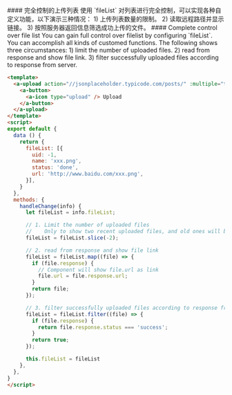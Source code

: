 <cn>
#### 完全控制的上传列表
使用 `fileList` 对列表进行完全控制，可以实现各种自定义功能，以下演示三种情况：
1) 上传列表数量的限制。
2) 读取远程路径并显示链接。
3) 按照服务器返回信息筛选成功上传的文件。
</cn>

<us>
#### Complete control over file list
You can gain full control over filelist by configuring `fileList`. You can accomplish all kinds of customed functions. The following shows three circumstances:
1) limit the number of uploaded files.
2) read from response and show file link.
3) filter successfully uploaded files according to response from server.
</us>

```html
<template>
  <a-upload action="//jsonplaceholder.typicode.com/posts/" :multiple="true" :fileList="fileList" @change="handleChange">
    <a-button>
      <a-icon type="upload" /> Upload
    </a-button>
  </a-upload>
</template>
<script>
export default {
  data () {
    return {
      fileList: [{
        uid: -1,
        name: 'xxx.png',
        status: 'done',
        url: 'http://www.baidu.com/xxx.png',
      }],
    }
  },
  methods: {
    handleChange(info) {
      let fileList = info.fileList;

      // 1. Limit the number of uploaded files
      //    Only to show two recent uploaded files, and old ones will be replaced by the new
      fileList = fileList.slice(-2);

      // 2. read from response and show file link
      fileList = fileList.map((file) => {
        if (file.response) {
          // Component will show file.url as link
          file.url = file.response.url;
        }
        return file;
      });

      // 3. filter successfully uploaded files according to response from server
      fileList = fileList.filter((file) => {
        if (file.response) {
          return file.response.status === 'success';
        }
        return true;
      });

      this.fileList = fileList
    },
  },
}
</script>
```


